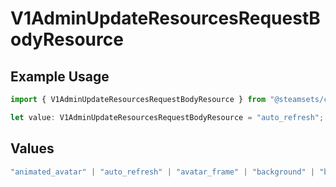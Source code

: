 # V1AdminUpdateResourcesRequestBodyResource

## Example Usage

```typescript
import { V1AdminUpdateResourcesRequestBodyResource } from "@steamsets/client-ts/models/components";

let value: V1AdminUpdateResourcesRequestBodyResource = "auto_refresh";
```

## Values

```typescript
"animated_avatar" | "auto_refresh" | "avatar_frame" | "background" | "beta_access" | "custom_vanity" | "go_to_leaderboard_entry" | "max_leaderboard_entries" | "mini_background" | "account_colors" | "account_refresh_rate" | "site_color" | "social_links" | "theme" | "vanity_length" | "developer_apps" | "account_queues" | "short_link_domain"
```